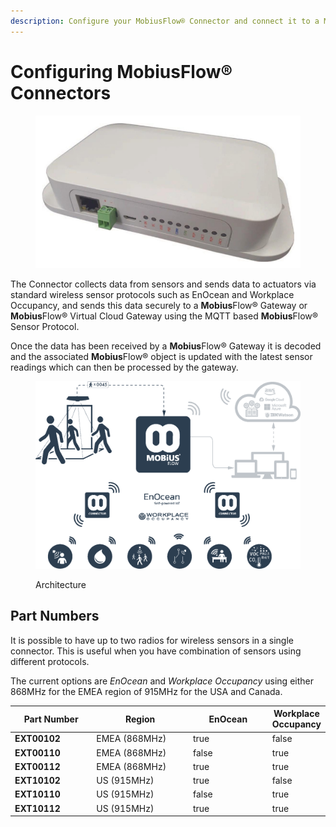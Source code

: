 ```yaml
---
description: Configure your MobiusFlow® Connector and connect it to a MobiusFlow® instance
---
```


# Configuring MobiusFlow® Connectors

<figure><img src="../../.gitbook/assets/Screenshot 2023-03-10 at 12.36.16.png" alt=""><figcaption></figcaption></figure>

The Connector collects data from sensors and sends data to actuators via standard wireless sensor protocols such as EnOcean and Workplace Occupancy, and sends this data securely to a **Mobius**Flow® Gateway or **Mobius**Flow® Virtual Cloud Gateway using the MQTT based **Mobius**Flow® Sensor Protocol.

Once the data has been received by a **Mobius**Flow® Gateway it is decoded and the associated **Mobius**Flow® object is updated with the latest sensor readings which can then be processed by the gateway.

<figure><img src="../../.gitbook/assets/3500-26-02-0030_MF-mobiusflow-connector-diagram-0-2-0.png" alt=""><figcaption><p>Architecture</p></figcaption></figure>

## Part Numbers

It is possible to have up to two radios for wireless sensors in a single connector. This is useful when you have combination of sensors using different protocols.&#x20;

The current options are _EnOcean_ and _Workplace Occupancy_ using either 868MHz for the EMEA region of 915MHz for the USA and Canada.

<table><thead><tr><th width="157">Part Number</th><th width="208">Region</th><th width="161" data-type="checkbox">EnOcean</th><th data-type="checkbox">Workplace Occupancy</th></tr></thead><tbody><tr><td><strong>EXT00102</strong></td><td>EMEA (868MHz)</td><td>true</td><td>false</td></tr><tr><td><strong>EXT00110</strong></td><td>EMEA (868MHz)</td><td>false</td><td>true</td></tr><tr><td><strong>EXT00112</strong></td><td>EMEA (868MHz)</td><td>true</td><td>true</td></tr><tr><td><strong>EXT10102</strong></td><td>US (915MHz)</td><td>true</td><td>false</td></tr><tr><td><strong>EXT10110</strong></td><td>US (915MHz)</td><td>false</td><td>true</td></tr><tr><td><strong>EXT10112</strong></td><td>US (915MHz)</td><td>true</td><td>true</td></tr></tbody></table>

